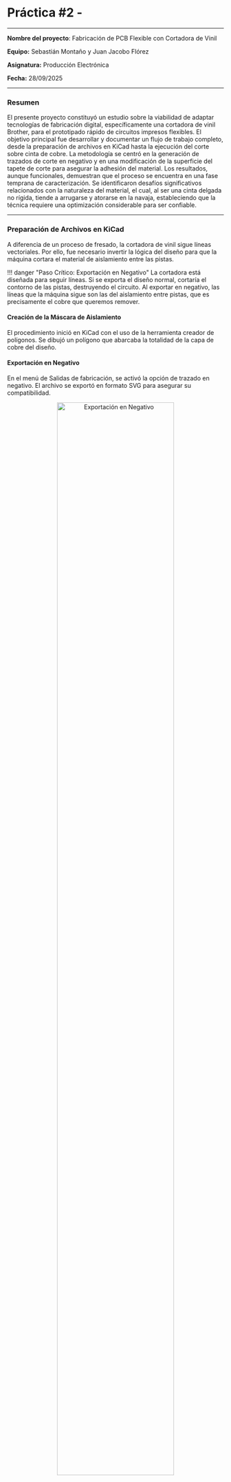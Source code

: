# Práctica #2 - 

---

**Nombre del proyecto**: Fabricación de PCB Flexible con Cortadora de Vinil

**Equipo:** Sebastián Montaño y Juan Jacobo Flórez

**Asignatura:** Producción Electrónica

**Fecha:** 28/09/2025

---

### Resumen

El presente proyecto constituyó un estudio sobre la viabilidad de adaptar tecnologías de fabricación digital, específicamente una cortadora de vinil Brother, para el prototipado rápido de circuitos impresos flexibles. El objetivo principal fue desarrollar y documentar un flujo de trabajo completo, desde la preparación de archivos en KiCad hasta la ejecución del corte sobre cinta de cobre. La metodología se centró en la generación de trazados de corte en negativo y en una modificación de la superficie del tapete de corte para asegurar la adhesión del material. Los resultados, aunque funcionales, demuestran que el proceso se encuentra en una fase temprana de caracterización. Se identificaron desafíos significativos relacionados con la naturaleza del material, el cual, al ser una cinta delgada no rígida, tiende a arrugarse y atorarse en la navaja, estableciendo que la técnica requiere una optimización considerable para ser confiable.

---

### Preparación de Archivos en KiCad

A diferencia de un proceso de fresado, la cortadora de vinil sigue líneas vectoriales. Por ello, fue necesario invertir la lógica del diseño para que la máquina cortara el material de aislamiento entre las pistas.

!!! danger "Paso Crítico: Exportación en Negativo"
    La cortadora está diseñada para seguir líneas. Si se exporta el diseño normal, cortaría el contorno de las pistas, destruyendo el circuito. Al exportar en negativo, las líneas que la máquina sigue son las del aislamiento entre pistas, que es precisamente el cobre que queremos remover.

#### Creación de la Máscara de Aislamiento

El procedimiento inició en KiCad con el uso de la herramienta creador de polígonos. Se dibujó un polígono que abarcaba la totalidad de la capa de cobre del diseño.

#### Exportación en Negativo

En el menú de Salidas de fabricación, se activó la opción de trazado en negativo. El archivo se exportó en formato SVG para asegurar su compatibilidad.

<figure style="text-align:center;">
  <img src="recursos/imgs/kicad_negativo.png" alt="Exportación en Negativo" style="width:80%;">
  <figcaption style="font-size:0.9em; color:gray;">Previsualización de la exportación en negativo en KiCad.</figcaption>
</figure>

---

### Preparación del Tapete y Material

La correcta fijación de la cinta de cobre fue uno de los mayores desafíos. Al ser una lámina metálica muy delgada y sin rigidez (similar a un tape), su comportamiento es muy diferente al del vinil.

**Adhesivo de Refuerzo:** Se aplicó una delgada capa de pegamento extra sobre la cama adhesiva para contrarrestar la tendencia del material a moverse o arrugarse.

**Carga del Material:** Con la cinta de cobre ya fijada, se posicionó el tapete y se utilizó el botón de **Carga tapete** para que la máquina lo sujetara.

!!! tip "Mantenimiento del Tapete"
    Es indispensable limpiar el tapete con alcohol después de cada uso. La acumulación de adhesivo y residuos de cobre puede afectar la planitud de la superficie y la calidad de futuros cortes.

---

### Proceso de Corte y Caracterización

Esta fase fue la más experimental. Se cargó el archivo desde una memoria USB usando la opción **"Retrieve Data"** y se posicionó digitalmente usando la función **"Edit"**.

#### Pruebas de Calibración

!!! tip "Realizar Siempre una Prueba de Corte"
    Antes de ejecutar el trabajo completo, se utilizó la opción **"Test"**. Este paso es fundamental en procesos experimentales para verificar la presión y profundidad del corte en una pequeña esquina del material sin arruinar toda la pieza.

#### Análisis de Parámetros

La configuración inicial se basó en la experimentación:

- **Cut speed:** 3
- **Cut pressure:** -9
- **Half cut:** On

---

### Resultados y Desafíos Observados

!!! warning "Proceso Aún en Caracterización"
    Los principales fallos del proceso estuvieron directamente relacionados con la naturaleza no rígida de la cinta de cobre.

Se identificaron dos problemas recurrentes:

**Arrugamiento del metal:** La presión de la navaja a menudo provocaba que la delgada lámina de cobre se arrugara en lugar de ser cortada limpiamente.

**Atascamiento en la navaja:** Pequeños fragmentos de cobre se quedaban atorados en la punta de la navaja, ocasionando que en trazados posteriores el material fuera desgarrado.